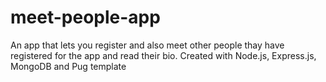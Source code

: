 # meet-people-app

An app that lets you register and also meet other people thay have registered for the app and read their bio.
Created with Node.js, Express.js, MongoDB and Pug template
